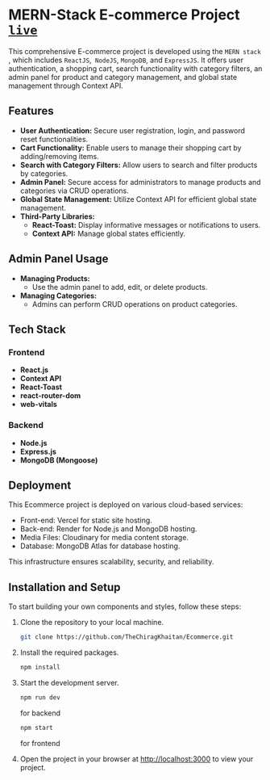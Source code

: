 # MERN-Stack E-commerce Project  [```live```](https://chirag-khaitan-ecommerce.vercel.app)

This comprehensive E-commerce project is developed using the ```MERN stack``` , which includes ```ReactJS```,``` NodeJS```, ```MongoDB```, and ```ExpressJS```. It offers user authentication, a shopping cart, search functionality with category filters, an admin panel for product and category management, and global state management through Context API.

## Features

- **User Authentication:** Secure user registration, login, and password reset functionalities.
- **Cart Functionality:** Enable users to manage their shopping cart by adding/removing items.
- **Search with Category Filters:** Allow users to search and filter products by categories.
- **Admin Panel:** Secure access for administrators to manage products and categories via CRUD operations.
- **Global State Management:** Utilize Context API for efficient global state management.
- **Third-Party Libraries:**
  - **React-Toast:** Display informative messages or notifications to users.
  - **Context API:** Manage global states efficiently.


## Admin Panel Usage

- **Managing Products:**
  - Use the admin panel to add, edit, or delete products.
- **Managing Categories:**
  - Admins can perform CRUD operations on product categories.
 
  
## Tech Stack

### Frontend

- **React.js**
- **Context API**
- **React-Toast**
- **react-router-dom**
- **web-vitals**

### Backend

- **Node.js**
- **Express.js**
- **MongoDB (Mongoose)**

## Deployment

This Ecommerce project is deployed on various cloud-based services:

- Front-end: Vercel for static site hosting.
- Back-end: Render for Node.js and MongoDB hosting.
- Media Files: Cloudinary for media content storage.
- Database: MongoDB Atlas for database hosting.

This infrastructure ensures scalability, security, and reliability.

## Installation and Setup

To start building your own components and styles, follow these steps:

1. Clone the repository to your local machine.
    ```sh
    git clone https://github.com/TheChiragKhaitan/Ecommerce.git
    ```

1. Install the required packages.
    ```sh
    npm install
    ```

1. Start the development server.
    ```sh
    npm run dev 
    ```
    for backend
    ```sh
    npm start 
    ```
    for frontend
1. Open the project in your browser at [http://localhost:3000](http://localhost:3000) to view your project.
